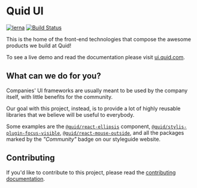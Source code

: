 # Quid UI

[![lerna][lerna-badge]](https://lernajs.io/) [![Build Status][travis-badge]](https://travis-ci.com/quid/ui-framework)

This is the home of the front-end technologies that compose the awesome
products we build at Quid!

To see a live demo and read the documentation please visit [ui.quid.com](https://ui.quid.com).

## What can we do for you?

Companies' UI frameworks are usually meant to be used by the company itself, with little
benefits for the community.

Our goal with this project, instead, is to provide a lot of highly reusable libraries
that we believe will be useful to everybody.

Some examples are the [`@quid/react-ellipsis`][react-ellipsis] component, [`@quid/stylis-plugin-focus-visible`][stylis-plugin-focus-visible], [`@quid/react-mouse-outside`][react-mouse-outside], and all the packages marked by the _"Community"_ badge on our styleguide website.

## Contributing

If you'd like to contribute to this project, please read the [contributing documentation](CONTRIBUTING.md).

<!-- links -->

[react-ellipsis]: https://quid.github.io/ui-framework/#react-ellipsis
[stylis-plugin-focus-visible]: https://quid.github.io/ui-framework/#stylis-plugin-focus-visible
[react-mouse-outside ]: https://quid.github.io/ui-framework/#react-mouse-outside
[lerna-badge]: https://img.shields.io/badge/maintained%20with-lerna-cc00ff.svg
[travis-badge]: https://travis-ci.com/quid/ui-framework.svg?token=eAsu8PgyKpfsPmbvLfUx&branch=master
